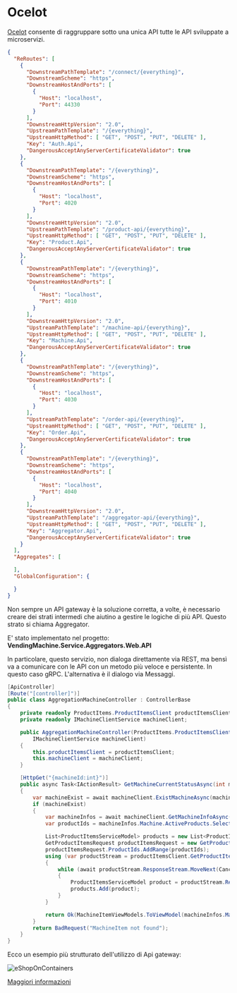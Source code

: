 # Ocelot
[Ocelot](https://github.com/ThreeMammals/Ocelot) consente di raggruppare sotto una unica API tutte le API sviluppate a microservizi.

```json
{
  "ReRoutes": [
    {
      "DownstreamPathTemplate": "/connect/{everything}",
      "DownstreamScheme": "https",
      "DownstreamHostAndPorts": [
        {
          "Host": "localhost",
          "Port": 44330
        }
      ],
      "DownstreamHttpVersion": "2.0",
      "UpstreamPathTemplate": "/{everything}",
      "UpstreamHttpMethod": [ "GET", "POST", "PUT", "DELETE" ],
      "Key": "Auth.Api",
      "DangerousAcceptAnyServerCertificateValidator": true
    },
    {
      "DownstreamPathTemplate": "/{everything}",
      "DownstreamScheme": "https",
      "DownstreamHostAndPorts": [
        {
          "Host": "localhost",
          "Port": 4020
        }
      ],
      "DownstreamHttpVersion": "2.0",
      "UpstreamPathTemplate": "/product-api/{everything}",
      "UpstreamHttpMethod": [ "GET", "POST", "PUT", "DELETE" ],
      "Key": "Product.Api",
      "DangerousAcceptAnyServerCertificateValidator": true
    },
    {
      "DownstreamPathTemplate": "/{everything}",
      "DownstreamScheme": "https",
      "DownstreamHostAndPorts": [
        {
          "Host": "localhost",
          "Port": 4010
        }
      ],
      "DownstreamHttpVersion": "2.0",
      "UpstreamPathTemplate": "/machine-api/{everything}",
      "UpstreamHttpMethod": [ "GET", "POST", "PUT", "DELETE" ],
      "Key": "Machine.Api",
      "DangerousAcceptAnyServerCertificateValidator": true
    },
    {
      "DownstreamPathTemplate": "/{everything}",
      "DownstreamScheme": "https",
      "DownstreamHostAndPorts": [
        {
          "Host": "localhost",
          "Port": 4030
        }
      ],
      "UpstreamPathTemplate": "/order-api/{everything}",
      "UpstreamHttpMethod": [ "GET", "POST", "PUT", "DELETE" ],
      "Key": "Order.Api",
      "DangerousAcceptAnyServerCertificateValidator": true
    },
    {
      "DownstreamPathTemplate": "/{everything}",
      "DownstreamScheme": "https",
      "DownstreamHostAndPorts": [
        {
          "Host": "localhost",
          "Port": 4040
        }
      ],
      "DownstreamHttpVersion": "2.0",
      "UpstreamPathTemplate": "/aggregator-api/{everything}",
      "UpstreamHttpMethod": [ "GET", "POST", "PUT", "DELETE" ],
      "Key": "Aggregator.Api",
      "DangerousAcceptAnyServerCertificateValidator": true
    }
  ],
  "Aggregates": [

  ],
  "GlobalConfiguration": {

  }
}
```

Non sempre un API gateway è la soluzione corretta, a volte, è necessario creare dei strati intermedi che aiutino a gestire le logiche di più API.
Questo strato si chiama Aggregator.

E' stato implementato nel progetto: **VendingMachine.Service.Aggregators.Web.API**

In particolare, questo servizio, non dialoga direttamente via REST, ma bensì va a comunicare con le API con un metodo più veloce e persistente. In questo caso gRPC.
L'alternativa è il dialogo via Messaggi.
```cs
[ApiController]
[Route("[controller]")]
public class AggregationMachineController : ControllerBase
{
    private readonly ProductItems.ProductItemsClient productItemsClient;
    private readonly IMachineClientService machineClient;

    public AggregationMachineController(ProductItems.ProductItemsClient productItemsClient,
        IMachineClientService machineClient)
    {
        this.productItemsClient = productItemsClient;
        this.machineClient = machineClient;
    }

    [HttpGet("{machineId:int}")]
    public async Task<IActionResult> GetMachineCurrentStatusAsync(int machineId)
    {
        var machineExist = await machineClient.ExistMachineAsync(machineId);
        if (machineExist)
        {
            var machineInfos = await machineClient.GetMachineInfoAsync(machineId);
            var productIds = machineInfos.Machine.ActiveProducts.Select(x => x.Id).ToList();

            List<ProductItemsServiceModel> products = new List<ProductItemsServiceModel>();
            GetProductItemsRequest productItemsRequest = new GetProductItemsRequest();
            productItemsRequest.ProductIds.AddRange(productIds);
            using (var productStream = productItemsClient.GetProductItems(productItemsRequest))
            {
                while (await productStream.ResponseStream.MoveNext(CancellationToken.None))
                {
                    ProductItemsServiceModel product = productStream.ResponseStream.Current;
                    products.Add(product);
                }
            }

            return Ok(MachineItemViewModels.ToViewModel(machineInfos.Machine, products));
        }
        return BadRequest("MachineItem not found");
    }
}
```

Ecco un esempio più strutturato dell'utilizzo di Api gateway:

![eShopOnContainers](https://docs.microsoft.com/it-it/dotnet/architecture/microservices/multi-container-microservice-net-applications/media/implement-api-gateways-with-ocelot/eshoponcontainers-architecture-aggregator-services.png)

[Maggiori informazioni](https://docs.microsoft.com/it-it/dotnet/architecture/microservices/multi-container-microservice-net-applications/implement-api-gateways-with-ocelot)